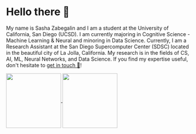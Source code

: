 # Hello there 👋

My name is Sasha Zabegalin and I am a student at the University of California, San Diego (UCSD). I am currently majoring in Cognitive Science - Machine Learning & Neural and minoring in Data Science. Currently, I am a Research Assistant at the San Diego Supercomputer Center (SDSC) located in the beautiful city of La Jolla, California. My research is in the fields of CS, AI, ML, Neural Networks, and Data Science. If you find my expertise useful, don't hesitate to [get in touch 📨](mailto:azabegalin@ucsd.edu)!

<a href="https://github.com/sashazabegalin">
  <img align="center" height="150" src="https://github-readme-stats.vercel.app/api?username=sashazabegalin&hide=issues&count_private=true&show_icons=true&include_all_commits=true&cache_seconds=7200" />

<a href="https://github.com/sashazabegalin">
  <img align="center" height="150" src="https://github-readme-stats.vercel.app/api/top-langs?username=sashazabegalin&langs_count=10&layout=compact&include_all_commits=true&cache_seconds=14400" />
</a>

<!--
GitHub Readme stats from: https://github.com/anuraghazra/github-readme-stats
-->

# 
